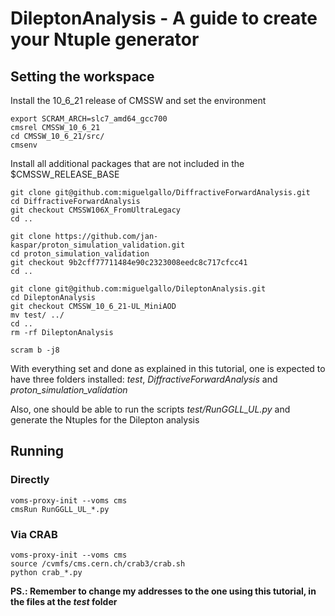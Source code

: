 # DileptonAnalysis - A guide to create your Ntuple generator 

## Setting the workspace 

Install the 10_6_21 release of CMSSW and set the environment

```
export SCRAM_ARCH=slc7_amd64_gcc700 
cmsrel CMSSW_10_6_21
cd CMSSW_10_6_21/src/
cmsenv 
```

Install all additional packages that are not included in the $CMSSW_RELEASE_BASE

```
git clone git@github.com:miguelgallo/DiffractiveForwardAnalysis.git
cd DiffractiveForwardAnalysis
git checkout CMSSW106X_FromUltraLegacy
cd ..

git clone https://github.com/jan-kaspar/proton_simulation_validation.git
cd proton_simulation_validation
git checkout 9b2cff77711484e90c2323008eedc8c717cfcc41
cd ..

git clone git@github.com:miguelgallo/DileptonAnalysis.git
cd DileptonAnalysis
git checkout CMSSW_10_6_21-UL_MiniAOD
mv test/ ../
cd .. 
rm -rf DileptonAnalysis

scram b -j8
```

With everything set and done as explained in this tutorial, one is expected to have three folders installed:
*test*, *DiffractiveForwardAnalysis* and *proton_simulation_validation*

Also, one should be able to run the scripts *test/RunGGLL_UL.py* and generate the Ntuples for the Dilepton analysis

## Running 

### Directly

```
voms-proxy-init --voms cms 
cmsRun RunGGLL_UL_*.py 
```

### Via CRAB

```
voms-proxy-init --voms cms
source /cvmfs/cms.cern.ch/crab3/crab.sh
python crab_*.py 
```

**PS.: Remember to change my addresses to the one using this tutorial, in the files at the *test* folder** 
